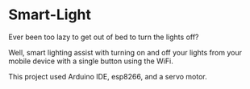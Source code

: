 # Smart-Light
Ever been too lazy to get out of bed to turn the lights off?

Well, smart lighting assist with turning on and off your lights from your mobile device with a single button using the WiFi.

This project used Arduino IDE, esp8266, and a servo motor.
